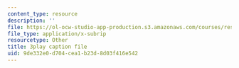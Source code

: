 ```yaml
---
content_type: resource
description: ''
file: https://ol-ocw-studio-app-production.s3.amazonaws.com/courses/res-18-008-calculus-revisited-complex-variables-differential-equations-and-linear-algebra-fall-2011/9de332e0d704cea1b23d8d03f416e542_s1DFa1dCss0.srt
file_type: application/x-subrip
resourcetype: Other
title: 3play caption file
uid: 9de332e0-d704-cea1-b23d-8d03f416e542
---
```

